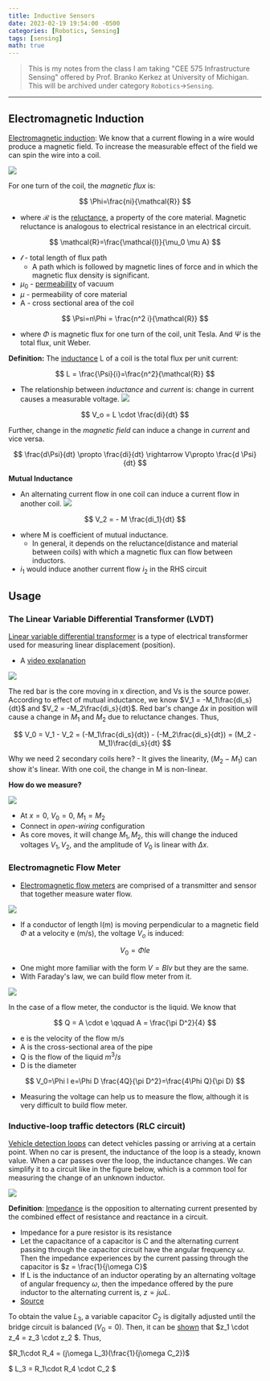 ```yaml
---
title: Inductive Sensors
date: 2023-02-19 19:54:00 -0500
categories: [Robotics, Sensing]
tags: [sensing] 
math: true
---
```


> This is my notes from the class I am taking "CEE 575 Infrastructure Sensing" offered by Prof. Branko Kerkez at University of Michigan. This will be archived under category `Robotics`->`Sensing`.

---

## Electromagnetic Induction

[Electromagnetic induction](https://en.wikipedia.org/wiki/Electromagnetic_induction): We know that a current flowing in a wire would produce a magnetic field. To increase the measurable effect of the field we can spin the wire into a coil.

![](/assets/figures/2023-images/2023-02-19-inductive-sensors/01.png)

For one turn of the coil, the *magnetic flux* is:

$$
\Phi=\frac{ni}{\mathcal{R}}
$$

- where $\mathcal{R}$ is the [reluctance](https://en.wikipedia.org/wiki/Magnetic_reluctance), a property of the core material. Magnetic reluctance is analogous to electrical resistance in an electrical circuit.

$$
\mathcal{R}=\frac{\mathcal{l}}{\mu_0 \mu A}
$$

- $\mathcal{l}$ - total length of flux path
  - A path which is followed by magnetic lines of force and in which the magnetic flux density is significant.
- $\mu_0$ - [permeability](https://en.wikipedia.org/wiki/Permeability_(electromagnetism)) of vacuum
- $\mu$ - permeability of core material
- A - cross sectional area of the coil

$$
\Psi=n\Phi = \frac{n^2 i}{\mathcal{R}}
$$

- where $\Phi$ is magnetic flux for one turn of the coil, unit Tesla. And $\Psi$ is the total flux, unit Weber.

**Definition:** The [inductance](https://en.wikipedia.org/wiki/Inductance) L of a coil is the total flux per unit current:

$$
L = \frac{\Psi}{i}=\frac{n^2}{\mathcal{R}}
$$

- The relationship between *inductance* and *current* is: change in current causes a measurable voltage.
![](/assets/figures/2023-images/2023-02-19-inductive-sensors/02.png)  

$$
V_o = L \cdot \frac{di}{dt}
$$

Further, change in the *magnetic field* can induce a change in *current* and vice versa.

$$
\frac{d\Psi}{dt} \propto  \frac{di}{dt} \rightarrow V\propto  \frac{d \Psi}{dt}
$$

**Mutual Inductance**
- An alternating current flow in one coil can induce a current flow in another coil.
![](/assets/figures/2023-images/2023-02-19-inductive-sensors/03.png) 

$$
V_2 = - M \frac{di_1}{dt}
$$

- where M is coefficient of mutual inductance.
  - In general, it depends on the reluctance(distance and material between coils) with which a magnetic flux can flow between inductors. 
- $i_1$ would induce another current flow $i_2$ in the RHS circuit

## Usage
### The Linear Variable Differential Transformer (LVDT)

[Linear variable differential transformer](https://en.wikipedia.org/wiki/Linear_variable_differential_transformer) is a type of electrical transformer used for measuring linear displacement (position).
- A [video explanation](https://www.youtube.com/watch?v=E-kDsP0wq6w)

![](/assets/figures/2023-images/2023-02-19-inductive-sensors/04.png) 

The red bar is the core moving in x direction, and Vs is the source power. According to effect of mutual inductance, we know $V_1 = -M_1\frac{di_s}{dt}$ and $V_2 = -M_2\frac{di_s}{dt}$. Red bar's change $\Delta x$ in position will cause a change in $M_1$ and $M_2$ due to reluctance changes. Thus,

$$
V_0 = V_1 - V_2 = (-M_1\frac{di_s}{dt}) - (-M_2\frac{di_s}{dt}) = (M_2 - M_1)\frac{di_s}{dt}
$$

Why we need 2 secondary coils here? - It gives the linearity, ($M_2-M_1$) can show it's linear. With one coil, the change in M is non-linear.

**How do we measure?**

![](/assets/figures/2023-images/2023-02-19-inductive-sensors/05.png) 
- At $x=0$, $V_0=0$, $M_1=M_2$
- Connect in *open-wiring* configuration
- As core moves, it will change $M_1, M_2$, this will change the induced voltages $V_1, V_2$, and the amplitude of $V_0$ is linear with $\Delta x$.

### Electromagnetic Flow Meter
- [Electromagnetic flow meters](https://www.emerson.com/en-us/automation/measurement-instrumentation/flow-measurement/about-magnetic) are comprised of a transmitter and sensor that together measure water flow. 

![](/assets/figures/2023-images/2023-02-19-inductive-sensors/06.png) 
- If a conductor of length l(m) is moving perpendicular to a magnetic field $\Phi$ at a velocity e (m/s), the voltage $V_o$ is induced: 

$$
V_0=\Phi l e
$$

- One might more familiar with the form $V = Blv$ but they are the same.
- With Faraday's law, we can build flow meter from it.

![](/assets/figures/2023-images/2023-02-19-inductive-sensors/07.png) 


In the case of a flow meter, the conductor is the liquid. We know that 

$$
  Q = A \cdot e \qquad A = \frac{\pi D^2}{4}
$$

- e is the velocity of the flow m/s
- A is the cross-sectional area of the pipe
- Q is the flow of the liquid $m^3/s$
- D is the diameter

$$
V_0=\Phi l e=\Phi D \frac{4Q}{\pi D^2}=\frac{4\Phi Q}{\pi D}
$$

- Measuring the voltage can help us to measure the flow, although it is very difficult to build flow meter.

### Inductive-loop traffic detectors (RLC circuit)
[Vehicle detection loops](https://en.wikipedia.org/wiki/Induction_loop) can detect vehicles passing or arriving at a certain point. When no car is present, the inductance of the loop is a steady, known value. When a car passes over the loop, the inductance changes. We can simplify it to a circuit like in the figure below, which is a common tool for measuring the change of
an unknown inductor.

![](/assets/figures/2023-images/2023-02-19-inductive-sensors/08.png) 

**Definition**: [Impedance](https://en.wikipedia.org/wiki/Electrical_impedance) is the opposition to alternating current presented by the combined effect of resistance and reactance in a circuit.

- Impedance for a pure resistor is its resistance
- Let the capacitance of a capacitor is C and the alternating current passing through the capacitor circuit have the angular frequency $\omega$. Then the impedance experiences by the current passing through the capacitor is $z = \frac{1}{j\omega C}$
- If L is the inductance of an inductor operating by an alternating voltage of angular frequency $\omega$, then the impedance offered by the pure inductor to the alternating current is, $z=j\omega L$. 
- [Source](https://electronicsphysics.com/formula-for-impedance-in-electronics-rlc-lc-circuit/)

To obtain the value $L_3$, a variable capacitor $C_2$ is digitally adjusted until the bridge circuit is balanced ($V_0 = 0$). Then, it can be [shown](https://www.allaboutcircuits.com/textbook/alternating-current/chpt-12/ac-bridge-circuits/) that $z_1 \cdot z_4 = z_3 \cdot z_2 $. Thus, 

$R_1\cdot R_4 = (j\omega L_3)(\frac{1}{j\omega C_2})$

$ L_3 = R_1\cdot R_4 \cdot C_2 $
